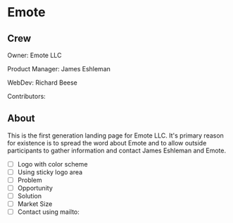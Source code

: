 # Emote


## Crew

Owner: Emote LLC

Product Manager:  James Eshleman

WebDev: Richard Beese

Contributors:

## About

This is the first generation landing page for Emote LLC.  It's primary reason for existence is to spread the word about Emote and to allow outside participants to gather information and contact James Eshleman and Emote.

- [ ] Logo with color scheme
- [ ] Using sticky logo area
- [ ] Problem
- [ ] Opportunity
- [ ] Solution
- [ ] Market Size
- [ ] Contact using mailto:
